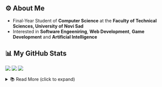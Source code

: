 ## ⚙️ About Me 
- Final-Year Student of **Computer Science** at the **Faculty of Technical Sciences, University of Novi Sad**
- Interested in **Software Engeeniring**, **Web Development**, **Game Development** and **Artificial Intelligence**

## 📊 My GitHub Stats
![](http://github-profile-summary-cards.vercel.app/api/cards/profile-details?username=nemanjaZ02&theme=tokyonight)
![](http://github-profile-summary-cards.vercel.app/api/cards/most-commit-language?username=nemanjaZ02&theme=tokyonight)
![](http://github-profile-summary-cards.vercel.app/api/cards/productive-time?username=nemanjaZ02&theme=tokyonight&utcOffset=2)

<details>
  <summary>📚 Read More (click to expand)</summary>

## 🛠️ Technical Skills
### 💻 Languages & Scripting
![C#](https://img.shields.io/badge/c%23-%23239120.svg?style=for-the-badge&logo=c-sharp&logoColor=white)
![Java](https://img.shields.io/badge/java-%23ED8B00.svg?style=for-the-badge&logo=openjdk&logoColor=white)
![Python](https://img.shields.io/badge/python-3776AB?style=for-the-badge&logo=python&logoColor=white)
![C++](https://img.shields.io/badge/c++-%2300599C.svg?style=for-the-badge&logo=c%2B%2B&logoColor=white)
![C](https://img.shields.io/badge/c-%2300599C.svg?style=for-the-badge&logo=c&logoColor=white)
![Assembly](https://img.shields.io/badge/assembly-A176C4?style=for-the-badge&logo=assembly&logoColor=white)
![JavaScript](https://img.shields.io/badge/javascript-%23323330.svg?style=for-the-badge&logo=javascript&logoColor=%23F7DF1E)
![HTML5](https://img.shields.io/badge/html5-%23E34F26.svg?style=for-the-badge&logo=html5&logoColor=white)
![CSS3](https://img.shields.io/badge/css3-%231572B6.svg?style=for-the-badge&logo=css3&logoColor=white)

### 🔧 Tools & Frameworks
![ASP.NET](https://img.shields.io/badge/asp.net-%23512BD4.svg?style=for-the-badge&logo=dotnet&logoColor=white)
![Node.js](https://img.shields.io/badge/node.js-339933?style=for-the-badge&logo=nodedotjs&logoColor=white)
![Entity Framework](https://img.shields.io/badge/entity%20framework-%23512BD4.svg?style=for-the-badge&logo=dotnet&logoColor=white)
![Unity](https://img.shields.io/badge/unity-%23000000.svg?style=for-the-badge&logo=unity&logoColor=white)
![Angular](https://img.shields.io/badge/angular-%23DD0031.svg?style=for-the-badge&logo=angular&logoColor=white)
![Vue.js](https://img.shields.io/badge/vuejs-%2335495e.svg?style=for-the-badge&logo=vuedotjs&logoColor=%234FC08D)
![OpenGL](https://img.shields.io/badge/OpenGL-%23FFFFFF.svg?style=for-the-badge&logo=opengl)
![Git](https://img.shields.io/badge/git-%23F05033.svg?style=for-the-badge&logo=git&logoColor=white)

### 🤖 Technologies & Databases
![Postgres](https://img.shields.io/badge/postgres-%23316192.svg?style=for-the-badge&logo=postgresql&logoColor=white)
![MongoDB](https://img.shields.io/badge/MongoDB-%234ea94b.svg?style=for-the-badge&logo=mongodb&logoColor=white)
![Redis](https://img.shields.io/badge/redis-%23DD0031.svg?style=for-the-badge&logo=redis&logoColor=white)
![Oracle](https://img.shields.io/badge/Oracle-F80000?style=for-the-badge&logo=oracle&logoColor=white)
![Docker](https://img.shields.io/badge/docker-%230db7ed.svg?style=for-the-badge&logo=docker&logoColor=white)

### 🖥️ Software & IDEs
![Visual Studio Code](https://img.shields.io/badge/Visual%20Studio%20Code-0078d7.svg?style=for-the-badge&logo=visual-studio-code&logoColor=white)
![Visual Studio](https://img.shields.io/badge/Visual%20Studio-5C2D91.svg?style=for-the-badge&logo=visual-studio&logoColor=white)
![IntelliJ IDEA](https://img.shields.io/badge/IntelliJIDEA-000000.svg?style=for-the-badge&logo=intellij-idea&logoColor=white)
![Eclipse](https://img.shields.io/badge/Eclipse-2C2255?style=for-the-badge&logo=eclipse&logoColor=white)
![Android Studio](https://img.shields.io/badge/Android%20Studio-3DDC84.svg?style=for-the-badge&logo=android-studio&logoColor=white)
![pgAdmin](https://img.shields.io/badge/pgAdmin-212121?style=for-the-badge&logo=postgresql&logoColor=6699cc)
![Oracle SQL Developer](https://img.shields.io/badge/Oracle_SQL_Developer-F80000?style=for-the-badge&logo=oracle&logoColor=white)

## 🐍 My Contribution Snake
<picture>
  <source media="(prefers-color-scheme: dark)" srcset="https://raw.githubusercontent.com/nemanjaZ02/nemanjaZ02/main/output/github-contribution-grid-snake-dark.svg" />
  <source media="(prefers-color-scheme: light)" srcset="https://raw.githubusercontent.com/nemanjaZ02/nemanjaZ02/main/output/github-contribution-grid-snake.svg" />
  <img alt="github-snake" src="https://raw.githubusercontent.com/nemanjaZ02/nemanjaZ02/main/output/github-contribution-grid-snake.svg" />
</picture>

</details>


